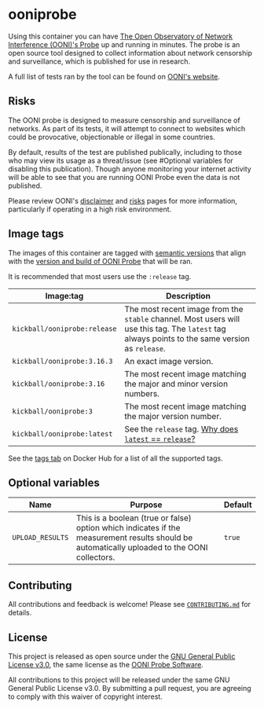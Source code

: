 # ooniprobe

Using this container you can have [The Open Observatory of Network Interference (OONI)'s Probe](https://github.com/ooni/probe-cli) up and running in minutes. The probe is an open source tool designed to collect information about network censorship and surveillance, which is published for use in research.

A full list of tests ran by the tool can be found on [OONI's website](https://ooni.org/nettest/).

## Risks

The OONI probe is designed to measure censorship and surveillance of networks. As part of its tests, it will attempt to connect to websites which could be provocative, objectionable or illegal in some countries.

By default, results of the test are published publically, including to those who may view its usage as a threat/issue (see #Optional variables for disabling this publication). Though anyone monitoring your internet activity will be able to see that you are running OONI Probe even the data is not published.

Please review OONI's [disclaimer](https://ooni.org/support/ooni-probe-cli#disclaimer) and [risks](https://ooni.org/about/risks/) pages for more information, particularly if operating in a high risk environment.

## Image tags ##

The images of this container are tagged with [semantic versions](https://semver.org) that align with the [version and build of OONI Probe](https://github.com/ooni/probe-cli/releases) that will be ran.

It is recommended that most users use the `:release` tag.

| Image:tag | Description |
|-----------|-------------|
|`kickball/ooniprobe:release` | The most recent image from the `stable` channel.  Most users will use this tag.  The `latest` tag always points to the same version as `release`.|
|`kickball/ooniprobe:3.16.3`| An exact image version. |
|`kickball/ooniprobe:3.16`| The most recent image matching the major and minor version numbers. |
|`kickball/ooniprobe:3`| The most recent image matching the major version number. |
|`kickball/ooniprobe:latest`| See the `release` tag.  [Why does `latest` == `release`?](https://vsupalov.com/docker-latest-tag/) |

See the [tags tab](https://hub.docker.com/r/kickball/ooniprobe/tags) on Docker Hub for a list of all the supported tags.

## Optional variables ##

| Name  | Purpose | Default |
|-------|---------|---------|
| `UPLOAD_RESULTS` | This is a boolean (true or false) option which indicates if the measurement results should be automatically uploaded to the OONI collectors. | `true` |

## Contributing ##

All contributions and feedback is welcome! Please see [`CONTRIBUTING.md`](CONTRIBUTING.md) for details.

## License ##

This project is released as open source under the [GNU General Public License v3.0](LICENSE), the same license as the [OONI Probe Software](https://github.com/ooni/probe-cli/blob/master/LICENSE).

All contributions to this project will be released under the same GNU General Public License v3.0. By submitting a pull request, you are agreeing to comply with this waiver of copyright interest.
